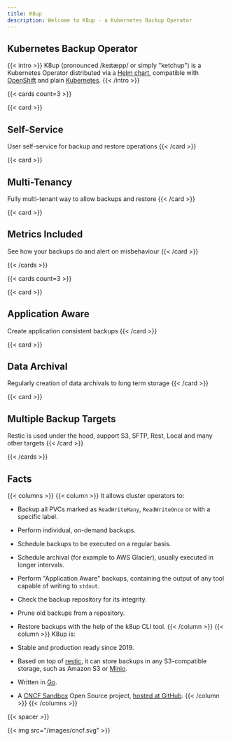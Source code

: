 ```yaml
---
title: K8up
description: Welcome to K8up - a Kubernetes Backup Operator
---
```


## Kubernetes Backup Operator

{{< intro >}}
K8up (pronounced /keɪtæpp/ or simply "ketchup") is a Kubernetes Operator distributed via a [Helm chart](https://github.com/k8up-io/k8up/tree/master/charts/k8up), compatible with [OpenShift](https://www.openshift.com/) and plain [Kubernetes](https://kubernetes.io/).
{{< /intro >}}

{{< cards count=3 >}}

{{< card >}}
## Self-Service
User self-service for backup and restore operations
{{< /card >}}

{{< card >}}
## Multi-Tenancy
Fully multi-tenant way to allow backups and restore
{{< /card >}}

{{< card >}}
## Metrics Included
See how your backups do and alert on misbehaviour
{{< /card >}}

{{< /cards >}}

{{< cards count=3 >}}

{{< card >}}
## Application Aware
Create application consistent backups
{{< /card >}}

{{< card >}}
## Data Archival
Regularly creation of data archivals to long term storage
{{< /card >}}

{{< card >}}
## Multiple Backup Targets
Restic is used under the hood, support S3, SFTP, Rest, Local and many other targets
{{< /card >}}

{{< /cards >}}

## Facts

{{< columns >}}
{{< column >}}
It allows cluster operators to:

* Backup all PVCs marked as `ReadWriteMany`, `ReadWriteOnce` or with a specific label.
* Perform individual, on-demand backups.
* Schedule backups to be executed on a regular basis.
* Schedule archival (for example to AWS Glacier), usually executed in longer intervals.
* Perform "Application Aware" backups, containing the output of any tool capable of writing to `stdout`.
* Check the backup repository for its integrity.
* Prune old backups from a repository.
* Restore backups with the help of the k8up CLI tool.
{{< /column >}}
{{< column >}}
K8up is:

* Stable and production ready since 2019.
* Based on top of [restic](https://restic.net/), it can store backups in any S3-compatible storage, such as Amazon S3 or [Minio](https://github.com/minio/minio).
* Written in [Go](https://golang.org/).
* A [CNCF Sandbox](https://www.cncf.io/sandbox-projects/) Open Source project, [hosted at GitHub](https://github.com/k8up-io/k8up).
{{< /column >}}
{{< /columns >}}

{{< spacer >}}

{{< img src="/images/cncf.svg" >}}
